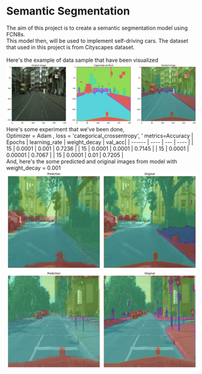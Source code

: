 # Semantic Segmentation

The aim of this project is to create a semantic segmentation model using FCN8s. <br>
This model then, will be used to implement self-driving cars.
The dataset that used in this project is from Cityscapes dataset. <br>
<br>
Here's the example of data sample that have been visualized <br>
<img src=Img/Data%20Sample%20Visualization.png width=850>
<br>
Here's some experiment that we've been done, <br>
Optimizer = Adam , loss = 'categorical_crossentropy', ' metrics=Accuracy
| Epochs |  learning_rate | weight_decay |  val_acc|
| ------ |  ----          |  ---         | ----    |
| 15     | 0.0001         |  0.001       | 0.7236  |
| 15     | 0.0001         |  0.0001      | 0.7145  |
| 15     | 0.0001         |  0.00001     | 0.7067  |
| 15     | 0.0001         |  0.01        | 0.7205  |
<br>
And, here's the some predicted and original images from model with weight_decay = 0.001
<img src=Img/experiment1_1.png width=600>
<img src=Img/experiment1_2.png width=600>
